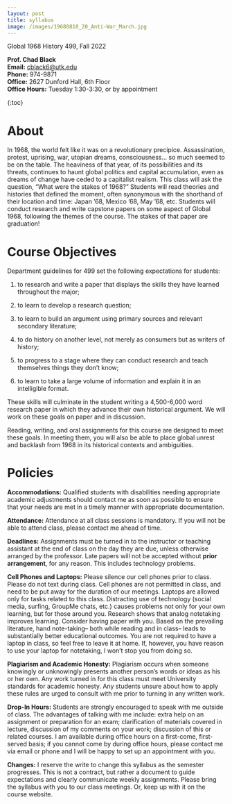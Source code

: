 ```yaml
---
layout: post
title: syllabus
image: /images/19680810_20_Anti-War_March.jpg
---
```



Global 1968
History 499, Fall 2022

**Prof. Chad Black**  
**Email:** cblack6@utk.edu  
**Phone:** 974-9871  
**Office:** 2627 Dunford Hall, 6th Floor  
**Office Hours:** Tuesday 1:30-3:30, or by appointment

{:toc}

# About

In 1968, the world felt like it was on a revolutionary precipice.
Assassination, protest, uprising, war, utopian dreams, consciousness… so much
seemed to be on the table. The heaviness of that year, of its possibilities and
its threats, continues to haunt global politics and capital accumulation, even as
dreams of change have ceded to a capitalist realism. This class will ask the
question, “What were the stakes of 1968?” Students will read theories and
histories that defined the moment, often synonymous with the shorthand of their
location and time: Japan ’68, Mexico ’68, May ’68, etc. Students will conduct
research and write capstone papers on some aspect of Global 1968, following the
themes of the course. The stakes of that paper are graduation!

# Course Objectives

Department guidelines for 499 set the following expectations for students:

1. to research and write a paper that displays the skills they have learned throughout the major;

2. to learn to develop a research question;

3. to learn to build an argument using primary sources and relevant secondary literature;

4. to do history on another level, not merely as consumers but as writers of history;

5. to progress to a stage where they can conduct research and teach themselves things they don’t know;

6. to learn to take a large volume of information and explain it in an intelligible format.

These skills will culminate in the student writing a 4,500-6,000 word research paper in which they advance their own historical argument. We will work on these goals on paper and in discussion.

Reading, writing, and oral assignments for this course are designed to meet
these goals. In meeting them, you will also be able to place global unrest
and backlash from 1968 in its historical contexts and ambiguities.

# Policies

**Accommodations:** Qualified students with disabilities needing appropriate
academic adjustments should contact me as soon as possible to ensure that your
needs are met in a timely manner with appropriate documentation.

__Attendance:__ Attendance at all class sessions is mandatory. If you will not be able to attend class, please contact me ahead of time.

**Deadlines:**  Assignments must be turned in to the instructor or teaching
assistant at the end of class on the day they are due, unless otherwise
arranged by the professor. Late papers will not be accepted without **prior
arrangement**, for any reason. This includes technology problems.

**Cell Phones and Laptops:** Please silence our cell phones prior to class.
Please do not text during class. Cell phones are not permitted in class, and
need to be put away for the duration of our meetings. Laptops are allowed only
for tasks related to this class. Distracting use of technology (social media,
surfing, GroupMe chats, etc.) causes problems not only for your own learning, but for those
around you. Research shows that analog notetaking improves learning. Consider
having paper with you. Based on the prevailing literature, hand note-taking–
both while reading and in class– leads to substantially better educational
outcomes. You are not required to have a laptop in class, so feel free to leave
it at home. If, however, you have reason to use your laptop for notetaking,
I won’t stop you from doing so. 

**Plagiarism and Academic Honesty:** Plagiarism occurs when someone knowingly
or unknowingly presents another person’s words or ideas as his or her own. Any
work turned in for this class must meet University standards for academic
honesty. Any students unsure about how to apply these rules are urged to
consult with me prior to turning in any written work. 

**Drop-In Hours:** Students are strongly encouraged to speak with me outside of
class. The advantages of talking with me include: extra help on an assignment
or preparation for an exam; clarification of materials covered in lecture,
discussion of my comments on your work; discussion of this or related courses.
I am available during office hours on a first-come, first-served basis; if you
cannot come by during office hours, please contact me via email or phone and
I will be happy to set up an appointment with you.

**Changes:** I reserve the write to change this syllabus as the semester
progresses. This is not a contract, but rather a document to guide expectations
and clearly communicate weekly assignments. Please bring the syllabus with you
to our class meetings. Or, keep up with it on the course website.







